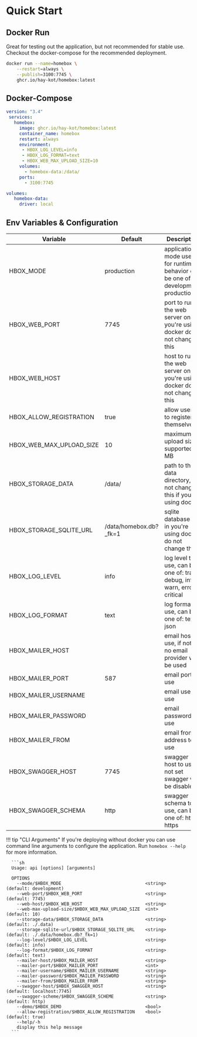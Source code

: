 # Quick Start

## Docker Run

Great for testing out the application, but not recommended for stable use. Checkout the docker-compose for the recommended deployment.

```sh
docker run --name=homebox \
    --restart=always \
    --publish=3100:7745 \
    ghcr.io/hay-kot/homebox:latest
```

## Docker-Compose

```yml
version: "3.4"
 services:
   homebox:
     image: ghcr.io/hay-kot/homebox:latest
     container_name: homebox
     restart: always
     environment:
      - HBOX_LOG_LEVEL=info
      - HBOX_LOG_FORMAT=text
      - HBOX_WEB_MAX_UPLOAD_SIZE=10
     volumes:
       - homebox-data:/data/
     ports:
       - 3100:7745

volumes:
   homebox-data:
     driver: local
```

## Env Variables & Configuration

| Variable                 | Default                | Description                                                                        |
| ------------------------ | ---------------------- | ---------------------------------------------------------------------------------- |
| HBOX_MODE                | production             | application mode used for runtime behavior  can be one of: development, production |
| HBOX_WEB_PORT            | 7745                   | port to run the web server on, in you're using docker do not change this           |
| HBOX_WEB_HOST            |                        | host to run the web server on, in you're using docker do not change this           |
| HBOX_ALLOW_REGISTRATION  | true                   | allow users to register themselves                                                 |
| HBOX_WEB_MAX_UPLOAD_SIZE | 10                     | maximum file upload size supported in MB                                           |
| HBOX_STORAGE_DATA        | /data/                 | path to the data directory, do not change this if you're using docker              |
| HBOX_STORAGE_SQLITE_URL  | /data/homebox.db?_fk=1 | sqlite database url, in you're using docker do not change this                     |
| HBOX_LOG_LEVEL           | info                   | log level to use, can be one of: trace, debug, info, warn, error, critical         |
| HBOX_LOG_FORMAT          | text                   | log format to use, can be one of: text, json                                       |
| HBOX_MAILER_HOST         |                        | email host to use, if not set no email provider will be used                       |
| HBOX_MAILER_PORT         | 587                    | email port to use                                                                  |
| HBOX_MAILER_USERNAME     |                        | email user to use                                                                  |
| HBOX_MAILER_PASSWORD     |                        | email password to use                                                              |
| HBOX_MAILER_FROM         |                        | email from address to use                                                          |
| HBOX_SWAGGER_HOST        | 7745                   | swagger host to use, if not set swagger will be disabled                           |
| HBOX_SWAGGER_SCHEMA      | http                   | swagger schema to use, can be one of: http, https                                  |

!!! tip "CLI Arguments"
      If you're deploying without docker you can use command line arguments to configure the application. Run `homebox --help` for more information.

      ```sh
      Usage: api [options] [arguments]

      OPTIONS
        --mode/$HBOX_MODE                                <string>  (default: development)
        --web-port/$HBOX_WEB_PORT                        <string>  (default: 7745)
        --web-host/$HBOX_WEB_HOST                        <string>
        --web-max-upload-size/$HBOX_WEB_MAX_UPLOAD_SIZE  <int>     (default: 10)
        --storage-data/$HBOX_STORAGE_DATA                <string>  (default: ./.data)
        --storage-sqlite-url/$HBOX_STORAGE_SQLITE_URL    <string>  (default: ./.data/homebox.db?_fk=1)
        --log-level/$HBOX_LOG_LEVEL                      <string>  (default: info)
        --log-format/$HBOX_LOG_FORMAT                    <string>  (default: text)
        --mailer-host/$HBOX_MAILER_HOST                  <string>
        --mailer-port/$HBOX_MAILER_PORT                  <int>
        --mailer-username/$HBOX_MAILER_USERNAME          <string>
        --mailer-password/$HBOX_MAILER_PASSWORD          <string>
        --mailer-from/$HBOX_MAILER_FROM                  <string>
        --swagger-host/$HBOX_SWAGGER_HOST                <string>  (default: localhost:7745)
        --swagger-scheme/$HBOX_SWAGGER_SCHEME            <string>  (default: http)
        --demo/$HBOX_DEMO                                <bool>
        --allow-registration/$HBOX_ALLOW_REGISTRATION    <bool>    (default: true)
        --help/-h
        display this help message
      ```